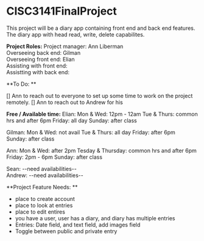 # CISC3141FinalProject
This project will be a diary app containing front end and back end features. The diary app with head read, write, delete capabilites. 

**Project Roles:** 
Project manager: Ann Liberman <br>
Overseeing back end: Gilman <br>
Overseeing front end: Elian <br>
Assisting with front end: <br>
Assistting with back end: <br>


**To Do: ** 

[] Ann to reach out to everyone to set up some time to work on the project remotely.
[] Ann to reach out to Andrew for his 


**Free / Available time:** 
Elian: Mon & Wed: 12pm - 12am
Tue & Thurs: common hrs and after 6pm
Friday: all day 
Sunday: after class 

Gilman: 
Mon & Wed: not avail 
Tue & Thurs: all day 
Friday: after 6pm  
Sunday: after class 

Ann: 
Mon & Wed: after 2pm 
Tesday & Thursday: common hrs and after 6pm 
Friday: 2pm - 6pm 
Sunday: after class 

Sean: --need availabilities-- <br>
Andrew: --need availabilities--

**Project Feature Needs: ** 
- place to create account
- place to look at entries 
- place to edit entires 
- you have a user, user has a diary, and diary has multiple entries 
- Entries: Date field, and text field, add images field 
- Toggle between public and private entry 
